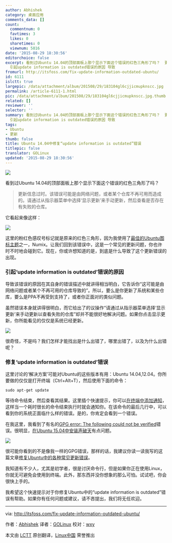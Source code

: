 ```yaml
---
author: Abhishek
category: 桌面应用
comments_data: []
count:
  commentnum: 0
  favtimes: 3
  likes: 0
  sharetimes: 0
  viewnum: 5816
date: '2015-08-29 18:30:56'
editorchoice: false
excerpt: 看到过Ubuntu 14.04的顶部面板上那个显示下面这个错误的红色三角形了吗？  更新信息过时。该错误可能是由网络问题，或者某个仓库不再可用而造成的。请通过从指示器菜单中选择显示更新来手动更新，然后查看是否存在有失败的仓库。  它看起来像这样：  这里的粉红色感叹号标记就是原来的红色三角形，因为我使用了最佳的Ubuntu图标主题之一，Numix。让我们回到该错误中，这是一个常见的更新问题，你也许时不时地会碰到它。现在，你或许想知道的是，到底是什么导致了这个更新错误的出现。
  引起update information is outdated错误的原因 导致
fromurl: http://itsfoss.com/fix-update-information-outdated-ubuntu/
id: 6111
islctt: true
largepic: /data/attachment/album/201508/29/183104gl6cjjicmupknscc.jpg
permalink: /article-6111-1.html
pic: /data/attachment/album/201508/29/183104gl6cjjicmupknscc.jpg.thumb.jpg
related: []
reviewer: ''
selector: ''
summary: 看到过Ubuntu 14.04的顶部面板上那个显示下面这个错误的红色三角形了吗？  更新信息过时。该错误可能是由网络问题，或者某个仓库不再可用而造成的。请通过从指示器菜单中选择显示更新来手动更新，然后查看是否存在有失败的仓库。  它看起来像这样：  这里的粉红色感叹号标记就是原来的红色三角形，因为我使用了最佳的Ubuntu图标主题之一，Numix。让我们回到该错误中，这是一个常见的更新问题，你也许时不时地会碰到它。现在，你或许想知道的是，到底是什么导致了这个更新错误的出现。
  引起update information is outdated错误的原因 导致
tags:
- Ubuntu
- 更新
thumb: false
title: Ubuntu 14.04中修复“update information is outdated”错误
titlepic: false
translator: GOLinux
updated: '2015-08-29 18:30:56'
---
```


![](/data/attachment/album/201508/29/183104gl6cjjicmupknscc.jpg)


看到过Ubuntu 14.04的顶部面板上那个显示下面这个错误的红色三角形了吗？



> 
> 更新信息过时。该错误可能是由网络问题，或者某个仓库不再可用而造成的。请通过从指示器菜单中选择‘显示更新’来手动更新，然后查看是否存在有失败的仓库。
> 
> 
> 


它看起来像这样：


![](/data/attachment/album/201508/29/183107brj1eeja28evzqta.jpg)


这里的粉红色感叹号标记就是原来的红色三角形，因为我使用了[最佳的Ubuntu图标主题](http://itsfoss.com/best-icon-themes-ubuntu-1404/)之一，Numix。让我们回到该错误中，这是一个常见的更新问题，你也许时不时地会碰到它。现在，你或许想知道的是，到底是什么导致了这个更新错误的出现。


### 引起‘update information is outdated’错误的原因


导致该错误的原因在其自身的错误描述中就讲得相当明白，它告诉你“这可能是由网络问题或者某个不再可用的仓库导致的”。所以，要么是你更新了系统和某些仓库，要么是PPA不再受到支持了，或者你正面对的类似问题。


虽然错误本身就讲得很明白，而它给出了的议操作“请通过从指示器菜单选择‘显示更新’来手动更新以查看失败的仓库”却并不能很好地解决问题。如果你点击显示更新，你所能看见的仅仅是系统已经更新。


![](/data/attachment/album/201508/29/183107cvy3o6vavz8oe7ze.png)


很奇怪，不是吗？我们怎样才能找出是什么出错了，哪里出错了，以及为什么出错呢？


### 修复‘update information is outdated’错误


这里讨论的‘解决方案’可能对Ubuntu的这些版本有用：Ubuntu 14.04,12.04。你所要做的仅仅是打开终端（Ctrl+Alt+T），然后使用下面的命令：



```
sudo apt-get update

```

等待命令结束，然后查看其结果。这里插个快速提示，你可以[在终端中添加通知](http://itsfoss.com/notification-terminal-command-completion-ubuntu/)，这样当一个耗时很长的命令结束执行时就会通知你。在该命令的最后几行中，可以看到你的系统正面临什么样的错误。是的，你肯定会看到一个错误。


在我这里，我看到了有名的[GPG error: The following could not be verified](http://itsfoss.com/solve-gpg-error-signatures-verified-ubuntu/)错误。很明显，[在Ubuntu 15.04中安装声破天](http://itsfoss.com/install-spotify-ubuntu-1504/)有点问题。


![](/data/attachment/album/201508/29/183120gbyy55j5mubvy21a.jpg)


很可能你看到的不是像我一样的GPG错误，那样的话，我建议你读一读我写的这篇文章[修复Ubuntu中的各种常见更新错误](/article-5603-1.html)。


我知道有不少人，尤其是初学者，很是讨厌命令行，但是如果你正在使用Linux，你就无可避免会使用到终端。此外，那东西并没你想象的那么可怕。试试吧，你会很快上手的。


我希望这个快速提示对于你修复Ubuntu中的“update information is outdated”错误有帮助。如果你有任何问题或建议，请不吝提出，我们将无任欢迎。




---


via: <http://itsfoss.com/fix-update-information-outdated-ubuntu/>


作者：[Abhishek](http://itsfoss.com/author/abhishek/) 译者：[GOLinux](https://github.com/GOLinux) 校对：[wxy](https://github.com/wxy)


本文由 [LCTT](https://github.com/LCTT/TranslateProject) 原创翻译，[Linux中国](https://linux.cn/) 荣誉推出